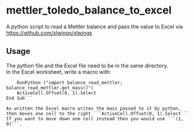 # mettler_toledo_balance_to_excel
A python script to read a Mettler balance and pass the value to Excel via https://github.com/xlwings/xlwings
## Usage  
The python file and the Excel file need to be in the same directory.  
In the Excel worksheet, write a macro with:
```Sub Button1_Click()
    RunPython ("import balance_read_mettler; balance_read_mettler.get_mass()")
    ActiveCell.Offset(0, 1).Select
End Sub```

As written the Excel macro writes the mass passed to it by python, then moves one cell to the right ```ActiveCell.Offset(0, 1).Select```  If you want to move down one cell instead then you would use ```(1, 0)```.    
